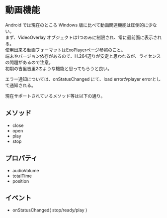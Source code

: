 # 動画機能

Android では現在のところ Windows 版に比べて動画関連機能は圧倒的に少ない。  
まず、VideoOverlay オブジェクトは1つのみに制限され、常に最前面に表示される。  
使用出来る動画フォーマットは[ExoPlayerページ](https://google.github.io/ExoPlayer/supported-formats.html)参照のこと。  
端末やバージョン依存があるので、H.264辺りが安定と思われるが、ライセンスの問題があるので注意。  
初期の吉里吉里2のような機能と思ってもらうと良い。

エラー通知については、onStatusChanged にて、load errorかplayer errorとして通知される。

現在サポートされているメソッド等は以下の通り。

## メソッド
* close
* open
* play
* stop

## プロパティ
* audioVolume
* totalTime
* position

## イベント
* onStatusChanged( stop/ready/play )

